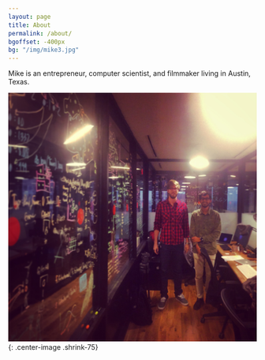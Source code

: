 ```yaml
---
layout: page
title: About
permalink: /about/
bgoffset: -400px
bg: "/img/mike3.jpg"
---
```



Mike is an entrepreneur, computer scientist, and filmmaker living in Austin,
Texas.

![mike in saus](/img/mike-and-sid.jpg){: .center-image .shrink-75}
